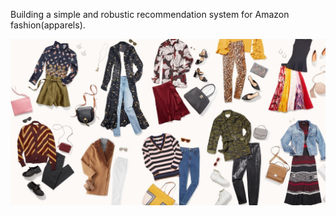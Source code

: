 Building a simple and robustic recommendation system for Amazon fashion(apparels).

![](amazon%20fashion.jpeg)
